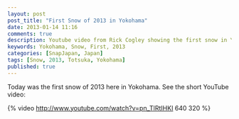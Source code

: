 ```yaml
---
layout: post
post_title: "First Snow of 2013 in Yokohama"
date: 2013-01-14 11:16
comments: true
description: Youtube video from Rick Cogley showing the first snow in Yokohama in 2013.
keywords: Yokohama, Snow, First, 2013
categories: [SnapJapan, Japan]
tags: [Snow, 2013, Totsuka, Yokohama]
published: true
---
```

Today was the first snow of 2013 here in Yokohama. See the short YouTube video: 

{% video http://www.youtube.com/watch?v=pn_TlRtIHKI 640 320 %}  

